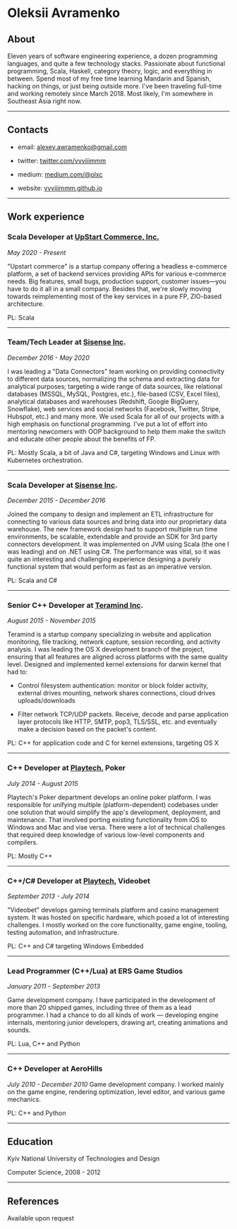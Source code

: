 # Oleksii Avramenko

## About

Eleven years of software engineering experience, a dozen programming languages, and quite a few technology stacks. Passionate about functional programming, Scala, Haskell, category theory, logic, and everything in between. Spend most of my free time learning Mandarin and Spanish, hacking on things, or just being outside more. I've been traveling full-time and working remotely since March 2018. Most likely, I'm somewhere in Southeast Asia right now.

---

## Contacts

- email: [alexey.awramenko@gmail.com](mailto:alexey.awramenko@gmail.com)

- twitter: [twitter.com/vvviiimmm](https://twitter.com/vvviiimmm) 

- medium: [medium.com/@olxc](https://medium.com/@olxc)

- website: [vvviiimmm.github.io](https://vvviiimmm.github.io/)

---

## Work experience
### Scala Developer at [UpStart Commerce, Inc.](https://www.upstartcommerce.com/)

_May 2020 - Present_

"Upstart commerce" is a startup company offering a headless e-commerce platform, a set of backend services providing APIs for various e-commerce needs. Big features, small bugs, production support, customer issues—you have to do it all in a small company. Besides that, we're slowly moving towards reimplementing most of the key services in a pure FP, ZIO-based architecture.

PL: Scala

---

### Team/Tech Leader at [Sisense Inc](https://www.sisense.com).

_December 2016 - May 2020_

I was leading a "Data Connectors" team working on providing connectivity to different data sources, normalizing the schema and extracting data for analytical purposes; targeting a wide range of data sources, like relational databases (MSSQL, MySQL, Postgres, etc.), file-based (CSV, Excel files), analytical databases and warehouses (Redshift, Google BigQuery, Snowflake), web services and social networks (Facebook, Twitter, Stripe, Hubspot, etc.) and many more. We used Scala for all of our projects with a high emphasis on functional programming. I've put a lot of effort into mentoring newcomers with OOP background to help them make the switch and educate other people about the benefits of FP.

PL: Mostly Scala, a bit of Java and C#, targeting Windows and Linux with Kubernetes orchestration.

---

### Scala Developer at [Sisense Inc](https://www.sisense.com).

_December 2015 - December 2016_

Joined the company to design and implement an ETL infrastructure for connecting to various data sources and bring data into our proprietary data warehouse. The new framework design had to support multiple run time environments, be scalable, extendable and provide an SDK for 3rd party connectors development. It was implemented on JVM using Scala (the one I was leading) and on .NET using C#. The performance was vital, so it was quite an interesting and challenging experience designing a purely functional system that would perform as fast as an imperative version.

PL: Scala and C#

---

### Senior C++ Developer at [Teramind Inc](https://www.teramind.co).

_August 2015 - November 2015_

Teramind is a startup company specializing in website and application monitoring, file tracking, network capture, session recording, and activity analysis. I was leading the OS X development branch of the project, ensuring that all features are aligned across platforms with the same quality level. Designed and implemented kernel extensions for darwin kernel that had to:

- Control filesystem authentication: monitor or block folder activity, external drives mounting, network shares connections, cloud drives uploads/downloads

- Filter network TCP/UDP packets. Receive, decode and parse application layer protocols like HTTP, SMTP, pop3, TLS/SSL, etc. and eventually make a decision based on the packet's content.

PL: C++ for application code and C for kernel extensions, targeting OS X

---

### C++ Developer at [Playtech](https://www.playtech.com), Poker

_July 2014 - August 2015_

Playtech's Poker department develops an online poker platform. I was responsible for unifying multiple (platform-dependent) codebases under one solution that would simplify the app's development, deployment, and maintenance. That involved porting existing functionality from iOS to Windows and Mac and vise versa. There were a lot of technical challenges that required deep knowledge of various low-level components and compilers.

PL: Mostly C++

---

### C++/C# Developer at [Playtech](https://www.playtech.com), Videobet

_September 2013 - July 2014_

"Videobet" develops gaming terminals platform and casino management system. It was hosted on specific hardware, which posed a lot of interesting challenges. I mostly worked on the core functionality, game engine, tooling, testing automation, and infrastructure.

PL: C++ and C# targeting Windows Embedded

---

### Lead Programmer (C++/Lua) at ERS Game Studios

_January 2011 - September 2013_

Game development company. I have participated in the development of more than 20 shipped games, including three of them as a lead programmer. I had a chance to do all kinds of work — developing engine internals, mentoring junior developers, drawing art, creating animations and sounds.

PL: Lua, C++ and Python

---

### C++ Developer at AeroHills

_July 2010 - December 2010_
Game development company. I worked mainly on the game engine, rendering optimization, level editor, and various game mechanics.

PL: C++ and Python

---

## Education
Kyiv National University of Technologies and Design 

Computer Science, 2008 - 2012

---

## References
Available upon request
